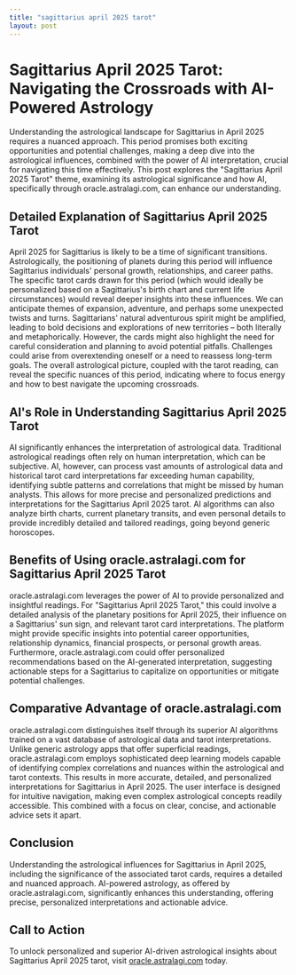 ```yaml
---
title: "sagittarius april 2025 tarot"
layout: post
---
```


# Sagittarius April 2025 Tarot: Navigating the Crossroads with AI-Powered Astrology

Understanding the astrological landscape for Sagittarius in April 2025 requires a nuanced approach.  This period promises both exciting opportunities and potential challenges, making a deep dive into the astrological influences, combined with the power of AI interpretation, crucial for navigating this time effectively.  This post explores the "Sagittarius April 2025 Tarot" theme, examining its astrological significance and how AI, specifically through oracle.astralagi.com, can enhance our understanding.

## Detailed Explanation of Sagittarius April 2025 Tarot

April 2025 for Sagittarius is likely to be a time of significant transitions.  Astrologically, the positioning of planets during this period will influence Sagittarius individuals' personal growth, relationships, and career paths.  The specific tarot cards drawn for this period (which would ideally be personalized based on a Sagittarius's birth chart and current life circumstances) would reveal deeper insights into these influences. We can anticipate themes of expansion, adventure, and perhaps some unexpected twists and turns.  Sagittarians' natural adventurous spirit might be amplified, leading to bold decisions and explorations of new territories – both literally and metaphorically. However, the cards might also highlight the need for careful consideration and planning to avoid potential pitfalls.  Challenges could arise from overextending oneself or a need to reassess long-term goals.  The overall astrological picture, coupled with the tarot reading, can reveal the specific nuances of this period, indicating where to focus energy and how to best navigate the upcoming crossroads.

## AI's Role in Understanding Sagittarius April 2025 Tarot

AI significantly enhances the interpretation of astrological data.  Traditional astrological readings often rely on human interpretation, which can be subjective.  AI, however, can process vast amounts of astrological data and historical tarot card interpretations far exceeding human capability, identifying subtle patterns and correlations that might be missed by human analysts. This allows for more precise and personalized predictions and interpretations for the Sagittarius April 2025 tarot.  AI algorithms can also analyze birth charts, current planetary transits, and even personal details to provide incredibly detailed and tailored readings, going beyond generic horoscopes.

## Benefits of Using oracle.astralagi.com for Sagittarius April 2025 Tarot

oracle.astralagi.com leverages the power of AI to provide personalized and insightful readings. For "Sagittarius April 2025 Tarot," this could involve a detailed analysis of the planetary positions for April 2025, their influence on a Sagittarius' sun sign, and relevant tarot card interpretations.  The platform might provide specific insights into potential career opportunities, relationship dynamics, financial prospects, or personal growth areas.  Furthermore, oracle.astralagi.com could offer personalized recommendations based on the AI-generated interpretation, suggesting actionable steps for a Sagittarius to capitalize on opportunities or mitigate potential challenges.

## Comparative Advantage of oracle.astralagi.com

oracle.astralagi.com distinguishes itself through its superior AI algorithms trained on a vast database of astrological data and tarot interpretations.  Unlike generic astrology apps that offer superficial readings, oracle.astralagi.com employs sophisticated deep learning models capable of identifying complex correlations and nuances within the astrological and tarot contexts.  This results in more accurate, detailed, and personalized interpretations for Sagittarius in April 2025.  The user interface is designed for intuitive navigation, making even complex astrological concepts readily accessible. This combined with a focus on clear, concise, and actionable advice sets it apart.


## Conclusion

Understanding the astrological influences for Sagittarius in April 2025, including the significance of the associated tarot cards, requires a detailed and nuanced approach.  AI-powered astrology, as offered by oracle.astralagi.com, significantly enhances this understanding, offering precise, personalized interpretations and actionable advice.


## Call to Action

To unlock personalized and superior AI-driven astrological insights about Sagittarius April 2025 tarot, visit [oracle.astralagi.com](https://oracle.astralagi.com) today.